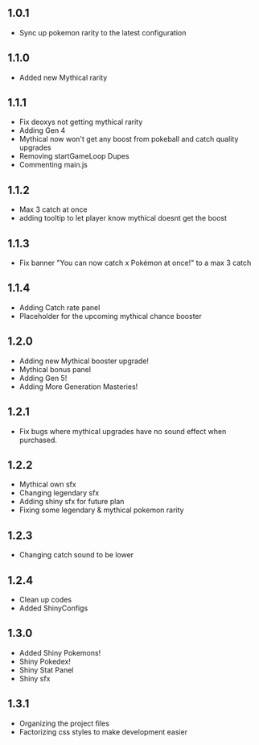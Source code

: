 ## 1.0.1
- Sync up pokemon rarity to the latest configuration

## 1.1.0
- Added new Mythical rarity

## 1.1.1
- Fix deoxys not getting mythical rarity
- Adding Gen 4
- Mythical now won't get any boost from pokeball and catch quality upgrades
- Removing startGameLoop Dupes
- Commenting main.js

## 1.1.2
- Max 3 catch at once
- adding tooltip to let player know mythical doesnt get the boost

## 1.1.3
- Fix banner "You can now catch x Pokémon at once!" to a max 3 catch

## 1.1.4
- Adding Catch rate panel
- Placeholder for the upcoming mythical chance booster

## 1.2.0
- Adding new Mythical booster upgrade!
- Mythical bonus panel
- Adding Gen 5!
- Adding More Generation Masteries!

## 1.2.1
- Fix bugs where mythical upgrades have no sound effect when purchased.

## 1.2.2
- Mythical own sfx
- Changing legendary sfx
- Adding shiny sfx for future plan
- Fixing some legendary & mythical pokemon rarity

## 1.2.3
- Changing catch sound to be lower

## 1.2.4
- Clean up codes
- Added ShinyConfigs

## 1.3.0
- Added Shiny Pokemons!
- Shiny Pokedex!
- Shiny Stat Panel
- Shiny sfx

## 1.3.1
- Organizing the project files
- Factorizing css styles to make development easier